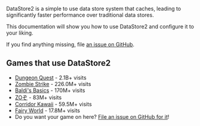 DataStore2 is a simple to use data store system that caches, leading to significantly faster performance over traditional data stores.

This documentation will show you how to use DataStore2 and configure it to your liking.

If you find anything missing, file [an issue on GitHub](https://github.com/Kampfkarren/Roblox/issues).

## Games that use DataStore2
- [Dungeon Quest](https://www.roblox.com/games/2414851778/Dungeon-Quest) - 2.1B+ visits
- [Zombie Strike](https://www.roblox.com/games/3759927663/Zombie-Strike) - 226.0M+ visits
- [Baldi's Basics](https://www.roblox.com/games/1823470443/Baldis-Basics) - 170M+ visits
- [ZOぞ](https://www.roblox.com/games/6678877691/ZO) - 83M+ visits
- [Corridor Kawaii](https://www.roblox.com/games/6154244609/Corridor-Kawaii) - 59.5M+ visits
- [Fairy World](https://www.roblox.com/games/1817078882/Fairy-World) - 17.8M+ visits
- Do you want your game on here? [File an issue on GitHub for it](https://github.com/Kampfkarren/Roblox/issues)!
